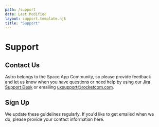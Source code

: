 ```yaml
---
path: /support
date: Last Modified
layout: support.template.njk
title: "Support"
---
```


# Support

## Contact Us

Astro belongs to the Space App Community, so please provide feedback and let us know when you have questions or need help by using our [Jira Support Desk](https://rocketcom.atlassian.net/servicedesk/customer/portal/2) or emailing uxsupport@rocketcom.com.

## Sign Up

We update these guidelines regularly. If you'd like to get emailed when we do, please provide your contact information here.

